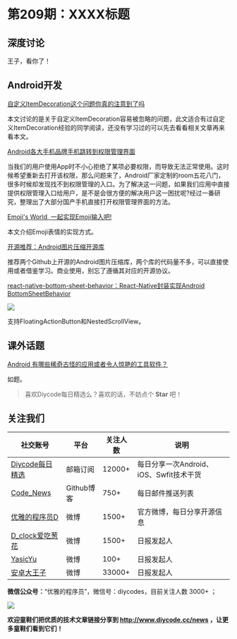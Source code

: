 # 第209期：XXXX标题

## 深度讨论

[]()

王子，看你了！

## Android开发

[自定义ItemDecoration这个问题你真的注意到了吗](https://www.diycode.cc/news/2289)

本文讨论的是关于自定义ItemDecoration容易被忽略的问题，此文适合有过自定义ItemDecoration经验的同学阅读，还没有学习过的可以先去看看相关文章再来看本文。

[Android各大手机品牌手机跳转到权限管理界面](https://www.diycode.cc/news/2290)

当我们的用户使用App时不小心拒绝了某项必要权限，而导致无法正常使用。这时候希望重新去打开该权限，那么问题来了，Android厂家定制的room五花八门，很多时候却发现找不到权限管理的入口。为了解决这一问题，如果我们应用中直接提供权限管理入口给用户，是不是会很方便的解决用户这一困扰呢?经过一番研究，整理出了大部分国产手机直接打开权限管理界面的方法。

[Emoji's World, 一起实现Emoji输入吧!](https://www.diycode.cc/news/2291)

本文介绍Emoji表情的实现方式。

[开源推荐：Android图片压缩开源库](https://www.diycode.cc/news/2288)

推荐两个Github上开源的Android图片压缩库，两个库的代码量不多，可以直接使用或者借鉴学习。商业使用，别忘了遵循其对应的开源协议。

[react-native-bottom-sheet-behavior：React-Native封装实现Android BottomSheetBehavior](https://github.com/cesardeazevedo/react-native-bottom-sheet-behavior)

![](https://cloud.githubusercontent.com/assets/5366959/24594266/c59667bc-1801-11e7-840c-97588658a8ae.gif)

支持FloatingActionButton和NestedScrollView。

## 课外话题

[Android 有哪些稀奇古怪的应用或者令人惊艳的工具软件？](https://www.zhihu.com/question/22698906)

如题。

> 喜欢Diycode每日精选么？喜欢的话，不妨点个 **Star** 吧！

## 关注我们

| 社交账号  |  平台  | 关注人数 | 说明 |
| -------- | -------- | -------- | -------- |
| [Diycode每日精选](http://list.qq.com/cgi-bin/qf_invite?id=d469993d2c888e971c0fbb2309c4d84256968386b126b967)|   邮箱订阅  | 12000+ | 每日分享一次Android、iOS、Swfit技术干货  |
| [Code_News](https://github.com/DiyCodes/code_news) |    Github博客  |750+ | 每日邮件推送列表  |
| [优雅的程序员D](http://weibo.com/u/5891258264) |   微博  | 1500+ | 官方微博，每日分享开源信息  |
| [D_clock爱吃葱花](http://weibo.com/u/2480694892)  |   微博  | 1500+ | 日报发起人  |
|[YasicYu](http://weibo.com/3917305697)  |   微博  | 100+ | 日报发起人  |
|[安卓大王子](http://weibo.com/apkbus/)   |   微博  | 33000+ | 日报发起人  |

**微信公众号：**“优雅的程序员”，微信号：diycodes，目前关注人数 3000+ ；

![](http://upload-images.jianshu.io/upload_images/1846413-b42abfa70f909099.jpg?imageMogr2/auto-orient/strip%7CimageView2/2/w/1240)

**欢迎童鞋们把优质的技术文章链接分享到 http://www.diycode.cc/news ，让更多童鞋们看到它们！**